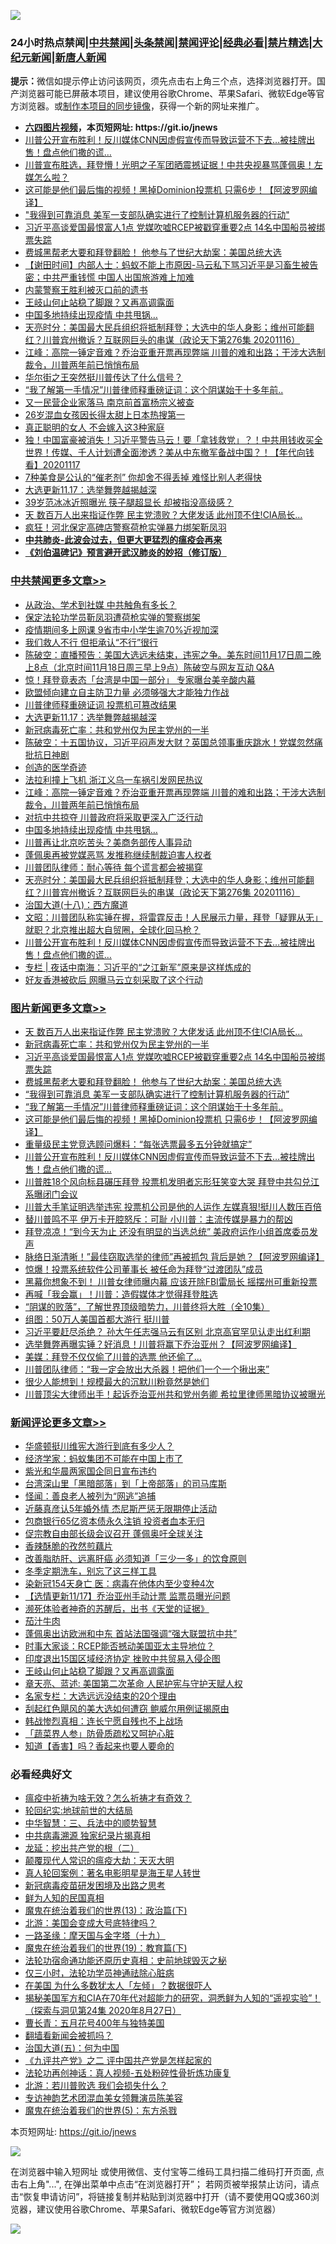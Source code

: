 ![](https://raw.githubusercontent.com/fqnews/bnews/master/64photo/fqnews-qr.jpg)

<div id="tt">
<h3>24小时热点禁闻|<a href="#%E4%B8%AD%E5%85%B1%E7%A6%81%E9%97%BB%E6%9B%B4%E5%A4%9A%E6%96%87%E7%AB%A0">中共禁闻</a>|<a href="#%E5%9B%BE%E7%89%87%E6%96%B0%E9%97%BB%E6%9B%B4%E5%A4%9A%E6%96%87%E7%AB%A0">头条禁闻</a>|<a href="#%E6%96%B0%E9%97%BB%E8%AF%84%E8%AE%BA%E6%9B%B4%E5%A4%9A%E6%96%87%E7%AB%A0">禁闻评论|<a href="#%E5%BF%85%E7%9C%8B%E7%BB%8F%E5%85%B8%E5%A5%BD%E6%96%87">经典必看|<a href="/video.md#%E7%A6%81%E7%89%87%E7%B2%BE%E9%80%89">禁片精选</a>|<a href="https://github.com/fqnews/djy/blob/master/gb/nf1351518.md#1">大纪元新闻</a>|<a href="https://github.com/fqnews/ntdtv/blob/master/gb/prog204.md#1">新唐人新闻</a></h3>
<div><b>提示：</b>微信如提示停止访问该网页，须先点击右上角三个点，选择浏览器打开。国产浏览器可能已屏蔽本项目，建议使用谷歌Chrome、苹果Safari、微软Edge等官方浏览器。或<a href="https://github.com/fqnews/bnews/blob/master/%E5%88%B6%E4%BD%9Cgit%E7%A6%81%E9%97%BB%E9%95%9C%E5%83%8F.md">制作本项目的同步镜像</a>，获得一个新的网址来推广。</div>
<ul>
<li><b><a href="http://d1.bdrive.tk/64.mp4" target="_blank">六四图片视频</a>，本页短网址: https://git.io/jnews</b></li>
<li><a href="/topimagenews/20201117/1432109.md">川普公开宣布胜利！反川媒体CNN因虚假宣传而导致运营不下去…被挂牌出售！盘点他们撒的谎…</a></li>
<li><a href="/bannedvideo/20201117/1432312.md">川普宣布胜选，拜登懵！光明之子军团晒震撼证据！中共央视暴骂蓬佩奥！左媒怎么啦？</a></li>
<li><a href="/topimagenews/20201117/1432313.md">这可能是他们最后悔的视频！黑掉Dominion投票机 只需6步！【阿波罗网编译】</a></li>
<li><a href="/topimagenews/20201117/1432344.md">"我得到可靠消息 美军一支部队确实进行了控制计算机服务器的行动"</a></li>
<li><a href="/topimagenews/20201117/1432446.md">习近平高谈爱国最恨富人1点 党媒吹嘘RCEP被戳穿重要2点 14名中国船员被绑票失踪</a></li>
<li><a href="/topimagenews/20201117/1432369.md">费城黑帮老大要和拜登翻脸！ 他参与了世纪大劫案：美国总统大选</a></li>
<li><a href="/bannedvideo/20201117/1432501.md">【谢田时间】内部人士：蚂蚁不能上市原因-马云私下骂习近平是习畜生被告密；中共严重钱慌 中国人出国旅游难上加难</a></li>
<li><a href="/renquan/20201117/1432497.md">内蒙警察王胜利被灭口前的遗书</a></li>
<li><a href="/comments/20201117/1432455.md">王岐山何止站稳了脚跟？又再高调露面</a></li>
<li><a href="/cbnews/20201117/1432335.md">中国多地持续出现疫情 中共甩锅…</a></li>
<li><a href="/cbnews/20201117/1432287.md">天亮时分：美国最大民兵组织将抵制拜登；大选中的华人身影；维州可能翻红？川普宾州撤诉？互联网巨头的串谋（政论天下第276集 20201116）</a></li>
<li><a href="/cbnews/20201117/1432368.md">江峰：高院一锤定音难？乔治亚重开票再现弊端 川普的难和出路；干涉大选制裁令，川普两年前已悄悄布局</a></li>
<li><a href="/ssgc/20201117/1432450.md">华尔街之王突然挺川普传达了什么信号？</a></li>
<li><a href="/topimagenews/20201117/1432325.md">“我了解第一手情况”川普律师释重磅证词：这个阴谋始于十多年前..</a></li>
<li><a href="/headline/20201117/1432364.md">又一民营企业家落马 南京前首富杨宗义被查</a></li>
<li><a href="/yule/20201117/1432232.md">26岁混血女孩因长得太甜上日本热搜第一</a></li>
<li><a href="/funmedia/20201117/1432289.md">真正聪明的女人 不会嫁入这3种家庭</a></li>
<li><a href="/taiwannews/20201117/1432568.md">独！中国富豪被消失！习近平警告马云！要「拿钱救党」？！中共用钱收买全世界！传媒、千人计划遭全面渗透？美从中东撤军备战中国？！【年代向钱看】20201117</a></li>
<li><a href="/health/20201117/1432374.md">7种美食是公认的“催老剂” 你却舍不得丢掉 难怪比别人老得快</a></li>
<li><a href="/cbnews/20201117/1432507.md">大选更新11.17：选举舞弊越揭越深</a></li>
<li><a href="/yule/20201117/1432217.md">39岁范冰冰近照曝光 筷子腿超显长 却被指没高级感？</a></li>
<li><a href="/topimagenews/20201118/1432628.md">天 数百万人出来指证作弊 民主党溃败？大佬发话 此州顶不住!CIA局长...</a></li>
<li><a href="/comments/20201117/1432295.md">疯狂！河北保定高碑店警察荷枪实弹暴力绑架靳凤羽</a></li>
<li><b><a href="/comments/20200211/1275071.md" target="_blank">中共肺炎-此波会过去，但更大更猛烈的瘟疫会再来</a></b></li>
<li><b><a href="/comments/20200207/1272816.md" target="_blank">《刘伯温碑记》预言避开武汉肺炎的妙招（修订版）</a></b></li>
</ul>
</div>

<div class="catlist">
<h3><a href="/cbnews/" target="_blank">中共禁闻</a><span><a href="/cbnews/" target="_blank" rel="nofollow">更多文章>></a></span></h3>
<ul>
<li><a href="/cbnews/20201118/1432693.md" target="_blank">从政治、学术到社媒 中共触角有多长？</a></li>
<li><a href="/cbnews/20201118/1432692.md" target="_blank">保定法轮功学员靳凤羽遭荷枪实弹的警察绑架</a></li>
<li><a href="/cbnews/20201118/1432691.md" target="_blank">疫情期间多上网课 9省市中小学生逾70%近视加深</a></li>
<li><a href="/cbnews/20201118/1432690.md" target="_blank">我们救人不行 但拒承认“不行”很行</a></li>
<li><a href="/cbnews/20201118/1432669.md" target="_blank">陈破空：直播预告：美国大选远未结束，违宪之争。美东时间11月17日周二晚上8点（北京时间11月18日周三早上9点）陈破空与网友互动 Q&amp;A</a></li>
<li><a href="/cbnews/20201118/1432663.md" target="_blank">惊！拜登竟表态「台湾是中国一部分」 专家曝台美辛酸内幕</a></li>
<li><a href="/cbnews/20201118/1432638.md" target="_blank">欧盟倾向建立自主防卫力量 必须够强大才能独力作战</a></li>
<li><a href="/cbnews/20201118/1432636.md" target="_blank">川普律师释重磅证词 投票机可篡改结果</a></li>
<li><a href="/cbnews/20201117/1432507.md" target="_blank">大选更新11.17：选举舞弊越揭越深</a></li>
<li><a href="/topimagenews/20201117/1432499.md" target="_blank">新冠病毒死亡率：共和党州仅为民主党州的一半</a></li>
<li><a href="/cbnews/20201117/1432471.md" target="_blank">陈破空：十五国协议，习近平闷声发大财？英国总领事重庆跳水！党媒忽然痛批抗日神剧</a></li>
<li><a href="/cbnews/20201117/1432436.md" target="_blank">创造的医学奇迹</a></li>
<li><a href="/cbnews/20201117/1432399.md" target="_blank">法拉利撞上飞机 浙江义乌一车祸引发网民热议</a></li>
<li><a href="/cbnews/20201117/1432368.md" target="_blank">江峰：高院一锤定音难？乔治亚重开票再现弊端 川普的难和出路；干涉大选制裁令，川普两年前已悄悄布局</a></li>
<li><a href="/cbnews/20201117/1432351.md" target="_blank">对抗中共掠夺 川普政府将采取更深入广泛行动</a></li>
<li><a href="/cbnews/20201117/1432335.md" target="_blank">中国多地持续出现疫情 中共甩锅…</a></li>
<li><a href="/cbnews/20201117/1432327.md" target="_blank">川普再让北京吃苦头？美商务部传人事异动</a></li>
<li><a href="/cbnews/20201117/1432298.md" target="_blank">蓬佩奥再被党媒恶骂 发推称继续制裁迫害人权者</a></li>
<li><a href="/cbnews/20201117/1432296.md" target="_blank">川普团队律师：耐心等待 每个谎言都会被揭穿</a></li>
<li><a href="/cbnews/20201117/1432287.md" target="_blank">天亮时分：美国最大民兵组织将抵制拜登；大选中的华人身影；维州可能翻红？川普宾州撤诉？互联网巨头的串谋（政论天下第276集 20201116）</a></li>
<li><a href="/comments/20201117/1424740.md" target="_blank">治国大道(十八)：西方魔道</a></li>
<li><a href="/cbnews/20201117/1432228.md" target="_blank">文昭：川普团队称实锤在握，将雷霆反击！人民展示力量，拜登「疑罪从无」就职？北京推出超大自贸圈，全球化回马枪？</a></li>
<li><a href="/topimagenews/20201117/1432109.md" target="_blank">川普公开宣布胜利！反川媒体CNN因虚假宣传而导致运营不下去…被挂牌出售！盘点他们撒的谎…</a></li>
<li><a href="/cbnews/20201117/1432199.md" target="_blank">专栏 | 夜话中南海：习近平的“之江新军”原来是这样炼成的</a></li>
<li><a href="/cbnews/20201117/1432168.md" target="_blank">好友香港被砍后 网曝马云立刻采取了这个行动</a></li>

</ul>
</div>
<div class="catlist">
<h3><a href="/topimagenews/" target="_blank">图片新闻</a><span><a href="/topimagenews/" target="_blank" rel="nofollow">更多文章>></a></span></h3>
<ul>
<li><a href="/topimagenews/20201118/1432628.md" target="_blank">天 数百万人出来指证作弊 民主党溃败？大佬发话 此州顶不住!CIA局长&#8230;</a></li>
<li><a href="/topimagenews/20201117/1432499.md" target="_blank">新冠病毒死亡率：共和党州仅为民主党州的一半</a></li>
<li><a href="/topimagenews/20201117/1432446.md" target="_blank">习近平高谈爱国最恨富人1点 党媒吹嘘RCEP被戳穿重要2点 14名中国船员被绑票失踪</a></li>
<li><a href="/topimagenews/20201117/1432369.md" target="_blank">费城黑帮老大要和拜登翻脸！ 他参与了世纪大劫案：美国总统大选</a></li>
<li><a href="/topimagenews/20201117/1432344.md" target="_blank">&#8220;我得到可靠消息 美军一支部队确实进行了控制计算机服务器的行动&#8221;</a></li>
<li><a href="/topimagenews/20201117/1432325.md" target="_blank">“我了解第一手情况”川普律师释重磅证词：这个阴谋始于十多年前..</a></li>
<li><a href="/topimagenews/20201117/1432313.md" target="_blank">这可能是他们最后悔的视频！黑掉Dominion投票机 只需6步！【阿波罗网编译】</a></li>
<li><a href="/topimagenews/20201117/1432263.md" target="_blank">重量级民主党竞选顾问爆料：“每张选票最多五分钟就搞定”</a></li>
<li><a href="/topimagenews/20201117/1432109.md" target="_blank">川普公开宣布胜利！反川媒体CNN因虚假宣传而导致运营不下去…被挂牌出售！盘点他们撒的谎…</a></li>
<li><a href="/topimagenews/20201117/1432130.md" target="_blank">川普胜18个风向标县碾压拜登 投票机发明者忘形狂笑变大哭 拜登中共勾兑江系曝闭门会议</a></li>
<li><a href="/topimagenews/20201117/1432100.md" target="_blank">川普大手笔证明选举违宪 投票机公司是他的人运作 左媒真狠!挺川人数压百倍</a></li>
<li><a href="/topimagenews/20201116/1432047.md" target="_blank">替川普鸣不平 伊万卡开腔怒斥：可耻 小川普：主流传媒是暴力的帮凶</a></li>
<li><a href="/topimagenews/20201116/1431873.md" target="_blank">拜登凉凉！“到今天为止 还没有明显的当选总统” 美政府运作小组首席委员发声</a></li>
<li><a href="/topimagenews/20201116/1431813.md" target="_blank">脉络日渐清晰！&#8221;最佳窃取选举的律师&#8221;再被抓包 背后是她？【阿波罗网编译】</a></li>
<li><a href="/topimagenews/20201116/1431731.md" target="_blank">惊爆！投票系统软件公司董事长 被任命为拜登“过渡团队”成员</a></li>
<li><a href="/topimagenews/20201116/1431625.md" target="_blank">黑幕你想象不到！ 川普女律师曝内幕 应该开除FBI雷局长 摇摆州可重新投票</a></li>
<li><a href="/topimagenews/20201116/1431620.md" target="_blank">再喊「我会赢」！川普：造假媒体才觉得拜登胜选</a></li>
<li><a href="/comments/20201115/1424741.md" target="_blank">“阴谋的败落”，了解世界顶级暗势力，川普终将大胜（全10集）</a></li>
<li><a href="/topimagenews/20201115/1431487.md" target="_blank">组图：50万人美国首都大游行 挺川普</a></li>
<li><a href="/topimagenews/20201115/1431479.md" target="_blank">习近平要赶尽杀绝？ 孙大午任志强马云有区别 北京高官罕见认走出红利期</a></li>
<li><a href="/topimagenews/20201115/1431433.md" target="_blank">选举舞弊再曝实锤？好消息！川普将赢下乔治亚州？【阿波罗网编译】</a></li>
<li><a href="/topimagenews/20201115/1431393.md" target="_blank">美媒：拜登不仅仅偷了川普的选票 他还偷了…</a></li>
<li><a href="/topimagenews/20201115/1431370.md" target="_blank">川普团队律师：“我一定会放出大杀器！把他们一个一个揪出来”</a></li>
<li><a href="/topimagenews/20201115/1431369.md" target="_blank">很少人能想到！规模最大的沉默川粉竟然是她们</a></li>
<li><a href="/topimagenews/20201115/1431326.md" target="_blank">川普顶尖大律师出手！起诉乔治亚州共和党州务卿 希拉里律师黑暗协议被曝光</a></li>

</ul>
</div>
<div class="catlist">
<h3><a href="/comments/" target="_blank">新闻评论</a><span><a href="/comments/" target="_blank" rel="nofollow">更多文章>></a></span></h3>
<ul>
<li><a href="/comments/20201118/1432717.md" target="_blank">华盛顿挺川维宪大游行到底有多少人？</a></li>
<li><a href="/comments/20201118/1432708.md" target="_blank">经济学家：蚂蚁集团不可能在中国上市了</a></li>
<li><a href="/comments/20201118/1432707.md" target="_blank">紫光和华晨两家国企同日宣布违约</a></li>
<li><a href="/comments/20201118/1432686.md" target="_blank">台湾深山里「黑暗部落」到「上帝部落」的司马库斯</a></li>
<li><a href="/comments/20201118/1432674.md" target="_blank">怪闻：善良老人被列为“网逃”追捕</a></li>
<li><a href="/comments/20201118/1432659.md" target="_blank">近藤真彦认5年婚外情 杰尼斯严惩无限期停止活动</a></li>
<li><a href="/comments/20201118/1432649.md" target="_blank">包商银行65亿资本债永久注销 投资者血本无归</a></li>
<li><a href="/comments/20201118/1432648.md" target="_blank">促宗教自由部长级会议召开 蓬佩奥吁全球关注</a></li>
<li><a href="/comments/20201118/1432647.md" target="_blank">香辣酥脆的孜然煎藕片</a></li>
<li><a href="/comments/20201118/1432621.md" target="_blank">改善脂肪肝、远离肝癌 必须知道「三少一多」的饮食原则</a></li>
<li><a href="/comments/20201118/1432620.md" target="_blank">冬季定期洗车，别忘了这三样工具</a></li>
<li><a href="/comments/20201118/1432598.md" target="_blank">染新冠154天身亡 医：病毒在他体内至少变种4次</a></li>
<li><a href="/comments/20201117/1432585.md" target="_blank">【选情更新11/17】乔治亚州手动计票 监票员曝光问题</a></li>
<li><a href="/comments/20201117/1432584.md" target="_blank">濒死体验者神奇的苏醒后，出书《天堂的证据》</a></li>
<li><a href="/comments/20201117/1432583.md" target="_blank">茄汁牛肉</a></li>
<li><a href="/comments/20201117/1432506.md" target="_blank">蓬佩奥出访欧洲和中东 首站法国强调“强大联盟抗中共”</a></li>
<li><a href="/comments/20201117/1432505.md" target="_blank">时事大家谈：RCEP能否撼动美国亚太主导地位？</a></li>
<li><a href="/comments/20201117/1432481.md" target="_blank">印度退出15国区域经济协定 挫败中共贸易入侵企图</a></li>
<li><a href="/comments/20201117/1432455.md" target="_blank">王岐山何止站稳了脚跟？又再高调露面</a></li>
<li><a href="/comments/20201117/1432439.md" target="_blank">章天亮、蓝述: 美国第二次革命 人民护宪与守护天赋人权</a></li>
<li><a href="/comments/20201117/1432438.md" target="_blank">名家专栏：大选远远没结束的20个理由</a></li>
<li><a href="/comments/20201117/1432406.md" target="_blank">刮起红色飓风的美大选如何遭窃 鲍威尔用例证揭原由</a></li>
<li><a href="/comments/20201117/1432403.md" target="_blank">韩战惨烈真相：连长宁愿自残也不上战场</a></li>
<li><a href="/comments/20201117/1432393.md" target="_blank">「蔬菜界人参」防骨质疏松又呵护心脏</a></li>
<li><a href="/comments/20201117/1432392.md" target="_blank">知道【香害】吗？香起来也要人要命的</a></li>

</ul>
</div>

<div class="catlist">
<h3>必看经典好文</h3>
<ul>
<li><a href="/comments/20200502/1322275.md" target="_blank">瘟疫中祈祷为啥无效？怎么祈祷才有奇效？</a></li>
<li><a href="/comments/20200920/582873.md" target="_blank">轮回纪实:地球前世的大结局</a></li>
<li><a href="/comments/20200605/783248.md" target="_blank">中华智慧：三、兵法中的顺势智慧</a></li>
<li><a href="/ccpdope/20200412/1311165.md" target="_blank">中共病毒溯源 独家纪录片揭真相</a></li>
<li><a href="/comments/20200928/1404653.md" target="_blank">龙延：挖出共产党的根（二）</a></li>
<li><a href="/comments/20200619/783185.md" target="_blank">颠覆现代人常识的瘟疫大劫：天灭大明</a></li>
<li><a href="/comments/20200523/1332915.md" target="_blank">真人轮回案例：著名电影明星是海王星人转世</a></li>
<li><a href="/comments/20200917/1029129.md" target="_blank">新冠病毒疫苗研发困境及出路之思考</a></li>
<li><a href="/comments/20200926/1403589.md" target="_blank">鲜为人知的民国真相</a></li>
<li><a href="/topimagenews/20180602/951960.md" target="_blank">魔鬼在统治着我们的世界(13)：政治篇(下)</a></li>
<li><a href="/comments/20200712/1359488.md" target="_blank">北游：美国会变成大号底特律吗？</a></li>
<li><a href="/topimagenews/20180327/919935.md" target="_blank">一路圣缘：摩天国与金字塔（十九）</a></li>
<li><a href="/comments/20180716/972458.md" target="_blank">魔鬼在统治着我们的世界(19)：教育篇(下)</a></li>
<li><a href="/tculture/20121025/73069.md" target="_blank">法轮功宿命通功能还原历史真相：史前地球毁灭之秘</a></li>
<li><a href="/health/20170626/780270.md" target="_blank">仅三小时，法轮功学员神通祛除心脏病</a></li>
<li><a href="/comments/20200427/1319933.md" target="_blank">在美国 为什么多数犹太人「左倾」？数据很吓人</a></li>
<li><a href="/cbnews/20200828/1386804.md" target="_blank">揭秘美国军方和CIA在70年代对超能力的研究，洞悉鲜为人知的“遥视实验”！（探索与洞见第24集 2020年8月27日）</a></li>
<li><a href="/comments/20200713/1359796.md" target="_blank">曹长青：五月花号400年与独特美国</a></li>
<li><a href="/fanqiang/20200616/1345793.md" target="_blank">翻墙看新闻会被抓吗？</a></li>
<li><a href="/cbnews/20180311/913065.md" target="_blank">治国大道(五)：何为中国</a></li>
<li><a href="/bookonline/20131116/201055.md" target="_blank">《九评共产党》之二 评中国共产党是怎样起家的</a></li>
<li><a href="/comments/20190516/1128964.md" target="_blank">法轮功再创神话：真人视频-五处粉碎性骨折炼功康复</a></li>
<li><a href="/comments/20201112/1430018.md" target="_blank">北游：若川普败选 我们会损失什么？</a></li>
<li><a href="/topimagenews/20180404/923380.md" target="_blank">专访神韵艺术团混血美女领舞演员陈美容</a></li>
<li><a href="/topimagenews/20180524/946967.md" target="_blank">魔鬼在统治着我们的世界(5)：东方杀戮</a></li>

</ul>
</div>

本页短网址: https://git.io/jnews

![](https://raw.githubusercontent.com/fqnews/bnews/master/64photo/fqnews-qr.jpg)

在浏览器中输入短网址 或使用微信、支付宝等二维码工具扫描二维码打开页面, 点击右上角"...", 在弹出菜单中点击“在浏览器打开”； 若网页被举报禁止访问，请点击“恢复申请访问”，将链接复制并粘贴到浏览器中打开（请不要使用QQ或360浏览器，建议使用谷歌Chrome、苹果Safari、微软Edge等官方浏览器）

![](https://raw.githubusercontent.com/fqnews/bnews/master/64photo/wx.jpg)